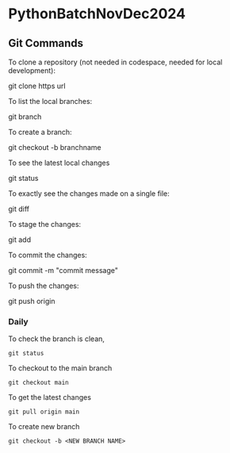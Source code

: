 # PythonBatchNovDec2024

## Git Commands

To clone a repository (not needed in codespace, needed for local development):

   git clone https url

To list the local branches:

   git branch

To create a branch:

   git checkout -b branchname

To see the latest local changes

   git status

To exactly see the changes made on a single file:

   git diff

To stage the changes:

   git add <filename>

To commit the changes:

   git commit -m "commit message"

To push the changes:

   git push origin <sourceBRanch>


### Daily

To check the branch is clean,

    git status

To checkout to the main branch

    git checkout main

To get the latest changes
   
    git pull origin main

To create new branch

    git checkout -b <NEW BRANCH NAME>